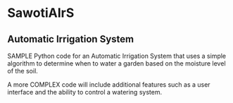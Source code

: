 # SawotiAIrS
## Automatic Irrigation System

SAMPLE Python code for an Automatic Irrigation System that uses a simple algorithm to determine when to water a garden based on the moisture level of the soil. 

A more COMPLEX code will include additional features such as a user interface and the ability to control a watering system.
